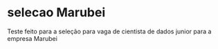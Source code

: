 # selecao Marubei

Teste feito para a seleção para vaga de cientista de dados junior para a empresa Marubei
